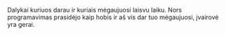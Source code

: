 Dalykai kuriuos darau ir kuriais mėgaujuosi laisvu laiku.
Nors programavimas prasidėjo kaip hobis ir aš vis dar tuo mėgaujuosi, įvairovė yra gerai.
